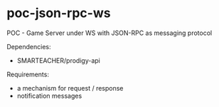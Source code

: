 # poc-json-rpc-ws

POC - Game Server under WS with JSON-RPC as messaging protocol

Dependencies:
* SMARTEACHER/prodigy-api

Requirements:

* a mechanism for request / response
* notification messages
